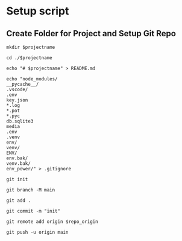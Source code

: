# Setup script

## Create Folder for Project and Setup Git Repo

`mkdir $projectname`

`cd ./$projectname`

`echo "# $projectname" > README.md`

```
echo "node_modules/
__pycache__/
.vscode/
.env
key.json
*.log
*.pot
*.pyc
db.sqlite3
media
.env 
.venv 
env/ 
venv/ 
ENV/ 
env.bak/ 
venv.bak/ 
env_power/" > .gitignore
```

`git init`

`git branch -M main`

`git add .`

`git commit -m "init"`

`git remote add origin $repo_origin`

`git push -u origin main`

